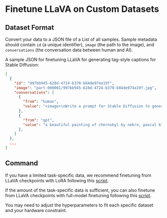 # Finetune LLaVA on Custom Datasets

## Dataset Format

Convert your data to a JSON file of a List of all samples. Sample metadata should contain `id` (a unique identifier), `image` (the path to the image), and `conversations` (the conversation data between human and AI).

A sample JSON for finetuning LLaVA for generating tag-style captions for Stable Diffusion:

```json
[
  {
    "id": "997bb945-628d-4724-b370-b84de974a19f",
    "image": "part-000001/997bb945-628d-4724-b370-b84de974a19f.jpg",
    "conversations": [
      {
        "from": "human",
        "value": "<image>\nWrite a prompt for Stable Diffusion to generate this image."
      },
      {
        "from": "gpt",
        "value": "a beautiful painting of chernobyl by nekro, pascal blanche, john harris, greg rutkowski, sin jong hun, moebius, simon stalenhag. in style of cg art. ray tracing. cel shading. hyper detailed. realistic. ue 5. maya. octane render. "
      },
    ]
  },
  ...
]
```

## Command

If you have a limited task-specific data, we recommend finetuning from LLaVA checkpoints with LoRA following this [script](https://github.com/haotian-liu/LLaVA/blob/main/scripts/v1_5/finetune_task_lora.sh).

If the amount of the task-specific data is sufficient, you can also finetune from LLaVA checkpoints with full-model finetuning following this [script](https://github.com/haotian-liu/LLaVA/blob/main/scripts/v1_5/finetune_task.sh).

You may need to adjust the hyperparameters to fit each specific dataset and your hardware constraint.


